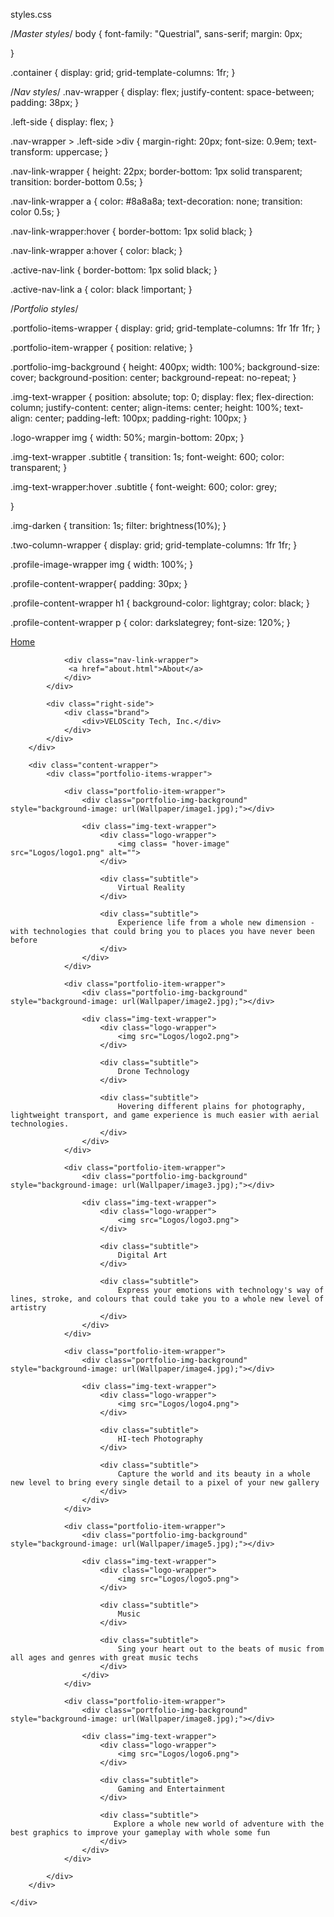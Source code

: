 styles.css

/*Master styles*/
body {
    font-family: "Questrial", sans-serif;
    margin: 0px;

}

.container {
    display: grid;
    grid-template-columns: 1fr;
}

/*Nav styles*/
.nav-wrapper {
     display: flex;
     justify-content: space-between;
     padding: 38px;
 }

 .left-side {
     display: flex;
 }

 .nav-wrapper > .left-side >div {
    margin-right: 20px;
    font-size: 0.9em;
    text-transform: uppercase;
}

.nav-link-wrapper {
    height: 22px;
    border-bottom: 1px solid transparent;
    transition: border-bottom 0.5s;
}

.nav-link-wrapper a {
    color: #8a8a8a;
    text-decoration: none;
    transition: color 0.5s;
}

.nav-link-wrapper:hover {
    border-bottom: 1px solid black;
}

.nav-link-wrapper a:hover {
    color: black;
}

.active-nav-link {
    border-bottom: 1px solid black;
}

.active-nav-link a {
    color: black !important;
}

/*Portfolio styles*/

.portfolio-items-wrapper {
    display: grid;
    grid-template-columns: 1fr 1fr 1fr;
}

.portfolio-item-wrapper {
    position: relative;
}

.portfolio-img-background {
    height: 400px;
    width: 100%;
    background-size: cover;
    background-position: center;
    background-repeat: no-repeat;
}

.img-text-wrapper {
    position: absolute;
    top: 0;
    display: flex;
    flex-direction: column;
    justify-content: center;
    align-items: center;
    height: 100%;
    text-align: center;
    padding-left: 100px;
    padding-right: 100px;
}

.logo-wrapper img {
    width: 50%;
    margin-bottom: 20px;
}

.img-text-wrapper .subtitle {
    transition: 1s;
    font-weight: 600;
    color: transparent;
}

.img-text-wrapper:hover .subtitle {
    font-weight: 600;
    color: grey;


}

.img-darken {
    transition: 1s;
    filter: brightness(10%);
}

.two-column-wrapper {
    display: grid;
    grid-template-columns: 1fr 1fr;
}

.profile-image-wrapper img {
    width: 100%;
}

.profile-content-wrapper{
    padding: 30px;
}

.profile-content-wrapper h1 {
    background-color: lightgray;
    color: black;
}

.profile-content-wrapper p {
    color: darkslategrey;
    font-size: 120%;
}


<!DOCTYPE html>
<html>
<head>
    <meta charset="utf-8" />
    <title>Page Title</title>
    <link href="https://fonts.googleapis.com/css2?family=Questrial&display=swap" rel="stylesheet">
    <link rel="stylesheet" href="styles.css">
</head>
<body>
    <div class="container">
        <div class="nav-wrapper">
            <div class="left-side">
                <div class="nav-link-wrapper active-nav-link">
                    <a href="index.html">Home</a>
                </div>

                <div class="nav-link-wrapper">
                 <a href="about.html">About</a>
                </div>
            </div>

            <div class="right-side">
                <div class="brand">
                    <div>VELOScity Tech, Inc.</div>
                </div>
            </div>
        </div>

        <div class="content-wrapper">
            <div class="portfolio-items-wrapper">

                <div class="portfolio-item-wrapper">
                    <div class="portfolio-img-background" style="background-image: url(Wallpaper/image1.jpg);"></div>

                    <div class="img-text-wrapper">
                        <div class="logo-wrapper">
                            <img class= "hover-image" src="Logos/logo1.png" alt="">
                        </div>

                        <div class="subtitle">
                            Virtual Reality
                        </div>

                        <div class="subtitle">
                            Experience life from a whole new dimension - with technologies that could bring you to places you have never been before
                        </div>
                    </div>
                </div>

                <div class="portfolio-item-wrapper">
                    <div class="portfolio-img-background" style="background-image: url(Wallpaper/image2.jpg);"></div>

                    <div class="img-text-wrapper">
                        <div class="logo-wrapper">
                            <img src="Logos/logo2.png">
                        </div>

                        <div class="subtitle">
                            Drone Technology
                        </div>

                        <div class="subtitle">
                            Hovering different plains for photography, lightweight transport, and game experience is much easier with aerial technologies.
                        </div>
                    </div>
                </div>

                <div class="portfolio-item-wrapper">
                    <div class="portfolio-img-background" style="background-image: url(Wallpaper/image3.jpg);"></div>

                    <div class="img-text-wrapper">
                        <div class="logo-wrapper">
                            <img src="Logos/logo3.png">
                        </div>

                        <div class="subtitle">
                            Digital Art
                        </div>

                        <div class="subtitle">
                            Express your emotions with technology's way of lines, stroke, and colours that could take you to a whole new level of artistry
                        </div>
                    </div>
                </div>

                <div class="portfolio-item-wrapper">
                    <div class="portfolio-img-background" style="background-image: url(Wallpaper/image4.jpg);"></div>

                    <div class="img-text-wrapper">
                        <div class="logo-wrapper">
                            <img src="Logos/logo4.png">
                        </div>

                        <div class="subtitle">
                            HI-tech Photography
                        </div>

                        <div class="subtitle">
                            Capture the world and its beauty in a whole new level to bring every single detail to a pixel of your new gallery      
                        </div>
                    </div>
                </div>

                <div class="portfolio-item-wrapper">
                    <div class="portfolio-img-background" style="background-image: url(Wallpaper/image5.jpg);"></div>

                    <div class="img-text-wrapper">
                        <div class="logo-wrapper">
                            <img src="Logos/logo5.png">
                        </div>

                        <div class="subtitle">
                            Music
                        </div>

                        <div class="subtitle">
                            Sing your heart out to the beats of music from all ages and genres with great music techs
                        </div>
                    </div>
                </div>

                <div class="portfolio-item-wrapper">
                    <div class="portfolio-img-background" style="background-image: url(Wallpaper/image8.jpg);"></div>

                    <div class="img-text-wrapper">
                        <div class="logo-wrapper">
                            <img src="Logos/logo6.png">
                        </div>

                        <div class="subtitle">
                            Gaming and Entertainment
                        </div>

                        <div class="subtitle">
                           Explore a whole new world of adventure with the best graphics to improve your gameplay with whole some fun
                        </div>
                    </div>
                </div>
            
            </div>
        </div>

    </div>
</body>
<script>
    const portfolioItems = document.querySelectorAll('.portfolio-item-wrapper')

    portfolioItems.forEach(portfolioItem=>{
        portfolioItem.addEventListener('mouseover', ()=> {
            portfolioItem.childNodes[1].classList.add('img-darken');
        })
    })

    portfolioItems.forEach(portfolioItem=>{
        portfolioItem.addEventListener('mouseout', ()=> {
            portfolioItem.childNodes[1].classList.remove('img-darken');
        })
    })

</script>
</html>
